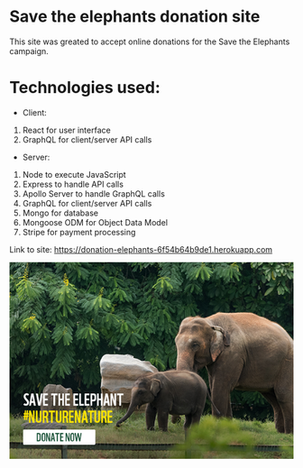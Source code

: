 # Save the elephants donation site

This site was greated to accept online donations for the Save the Elephants campaign.

# Technologies used:

- Client:

1. React for user interface
2. GraphQL for client/server API calls

- Server:

1. Node to execute JavaScript
2. Express to handle API calls
3. Apollo Server to handle GraphQL calls
4. GraphQL for client/server API calls
5. Mongo for database
6. Mongoose ODM for Object Data Model
7. Stripe for payment processing

Link to site: https://donation-elephants-6f54b64b9de1.herokuapp.com

![Screen Shot](client/build/melephant.jpg)
